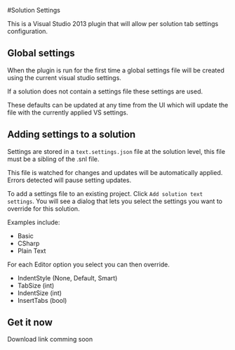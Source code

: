 #Solution Settings

This is a Visual Studio 2013 plugin that will allow per solution tab settings configuration.


## Global settings

When the plugin is run for the first time a global settings file will be created using the current visual studio settings.

If a solution does not contain a settings file these settings are used.

These defaults can be updated at any time from the UI which will update the file with the currently applied VS settings.

## Adding settings to a solution

Settings are stored in a `text.settings.json` file at the solution level, this file must be a sibling of the .snl file.

This file is watched for changes and updates will be automatically applied. Errors detected will pause setting updates.

To add a settings file to an existing project. Click `Add solution text settings`. You will see a dialog that lets you select the settings you want to override for this solution.

Examples include:

- Basic
- CSharp
- Plain Text

For each Editor option you select you can then override.

- IndentStyle (None, Default, Smart)
- TabSize (int)
- IndentSize (int)
- InsertTabs (bool)

## Get it now

Download link comming soon